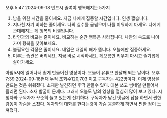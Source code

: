 오후 5:47 2024-09-18
반드시 줄여야 
행복해지는
5가지
1. 남을 위한 시간을 줄이세요.
지금 나에게 집중할 시간입니다. 인생 짧습니다.
2. 지나친 자기 비하는 줄이세요.
나의 실수를 곱씹으며 나를 미워하지 마세요.
나에게 관대해지는 게 행복의 비결입니다.
3. 타인과의 비교는 줄이세요. 
비교하는 순간 행복은 사라집니다.
나만의 속도로 나아가며 행복을 찾아보세요.
4. 불필요한 걱정은 줄이세요.
내일은 내일의 해가 뜹니다. 오늘에만 집중하세요.
5. 미루는 습관은 버리세요.
지금 바로 시작하세요. 게으름만 키우지 마시고 슬기롭게 살아가세요.

아침5시에 일어나서 쉽게 만들어진 영상이다.
오늘이 유튜브 한달째 되는 날이다.
오후 7:39 2024-09-18현재 누적 조회수120,703 이고 구독자는 422명이다.
이제 영상을 만드는 것은 쉬워졌다. 소재만 발견하면 후딱 만들수 있다.
대본 쓰고 썸네일 만들어서 올리면 된다.
소재 발굴이 문제다. 그래서 오늘도 남의 영상을 열심히 많이 보고 있다.
시청자와 구독자가 꾸준히 늘고 있는게 신기하다.
구독자가 남긴 댓글에 답을 하면서 찐한 감동이 가슴을 스쳤다.
독자와의 대화를 한다는것이 가슴 뭉클하게 하면서 찐한 정이 느껴졌다.